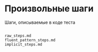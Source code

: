 # Произвольные шаги

Шаги, описываемые в коде теста

```{toctree}

raw_steps.md
fluent_pattern_steps.md
implicit_steps.md
```
